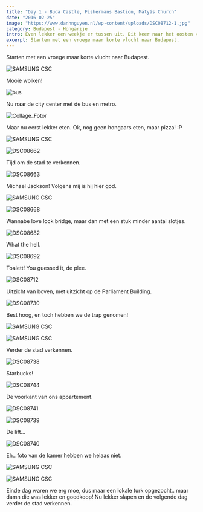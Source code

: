 ```yaml
---
title: "Day 1 - Buda Castle, Fishermans Bastion, Mátyás Church"
date: "2016-02-25"
image: "https://www.danhnguyen.nl/wp-content/uploads/DSC08712-1.jpg"
category: Budapest - Hongarije
intro: Even lekker een weekje er tussen uit. Dit keer naar het oosten van Europa, Budapest, Hongarije. Eens zien hoe anders het hier is vergeleken het westen van Europa.
excerpt: Starten met een vroege maar korte vlucht naar Budapest.
---
```


Starten met een vroege maar korte vlucht naar Budapest.

![SAMSUNG CSC](https://www.danhnguyen.nl/wp-content/uploads/SAM_2278-e1456424696475.jpg)

Mooie wolken!

![bus](https://www.danhnguyen.nl/wp-content/uploads/bus.jpg)

Nu naar de city center met de bus en metro.

![Collage_Fotor](https://www.danhnguyen.nl/wp-content/uploads/Collage_Fotor.jpg)

Maar nu eerst lekker eten. Ok, nog geen hongaars eten, maar pizza! :P

![SAMSUNG CSC](https://www.danhnguyen.nl/wp-content/uploads/SAM_2323-e1456425406336.jpg)

![DSC08662](https://www.danhnguyen.nl/wp-content/uploads/DSC08662.jpg)

Tijd om de stad te verkennen.

![DSC08663](https://www.danhnguyen.nl/wp-content/uploads/DSC08663-e1456425236625.jpg)

Michael Jackson! Volgens mij is hij hier god.

![SAMSUNG CSC](https://www.danhnguyen.nl/wp-content/uploads/SAM_2335-e1456425365819.jpg)

![DSC08668](https://www.danhnguyen.nl/wp-content/uploads/DSC08668.jpg)

Wannabe love lock bridge, maar dan met een stuk minder aantal slotjes.

![DSC08682](https://www.danhnguyen.nl/wp-content/uploads/DSC08682.jpg)

What the hell.

![DSC08692](https://www.danhnguyen.nl/wp-content/uploads/DSC08692.jpg)

Toalett! You guessed it, de plee.

![DSC08712](https://www.danhnguyen.nl/wp-content/uploads/DSC08712-1.jpg)

Uitzicht van boven, met uitzicht op de Parliament Building.

![DSC08730](https://www.danhnguyen.nl/wp-content/uploads/DSC08730-e1456426030353.jpg)

Best hoog, en toch hebben we de trap genomen!

![SAMSUNG CSC](https://www.danhnguyen.nl/wp-content/uploads/SAM_2414-e1456425630970.jpg)

![SAMSUNG CSC](https://www.danhnguyen.nl/wp-content/uploads/SAM_2405-e1456425639350.jpg)

Verder de stad verkennen.

![DSC08738](https://www.danhnguyen.nl/wp-content/uploads/DSC08738.jpg)

Starbucks!

![DSC08744](https://www.danhnguyen.nl/wp-content/uploads/DSC08744.jpg)

De voorkant van ons appartement.

![DSC08741](https://www.danhnguyen.nl/wp-content/uploads/DSC08741.jpg)

![DSC08739](https://www.danhnguyen.nl/wp-content/uploads/DSC08739.jpg)

De lift...

![DSC08740](https://www.danhnguyen.nl/wp-content/uploads/DSC08740.jpg)

Eh.. foto van de kamer hebben we helaas niet.

![SAMSUNG CSC](https://www.danhnguyen.nl/wp-content/uploads/SAM_2461-e1456425842157.jpg)

![SAMSUNG CSC](https://www.danhnguyen.nl/wp-content/uploads/SAM_2453-e1456425850266.jpg)

Einde dag waren we erg moe, dus maar een lokale turk opgezocht.. maar damn die was lekker en goedkoop! Nu lekker slapen en de volgende dag verder de stad verkennen.
